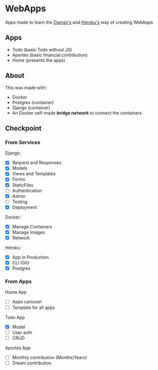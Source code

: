 # WebApps
Apps made to learn the [Django's](https://github.com/django/django) and [Heroku's](https://www.heroku.com) way of creating WebApps

## Apps
- Todo (basic Todo without JS)
- Aportes (basic financial contribution)
- Home (presents the apps)

## About
This was made with:
- Docker
- Postgres (container)
- Django (container)
- An Docker self-made **bridge network** to connect the containers

## Checkpoint
### From Services
Django:
- [x] Request and Responses
- [x] Models
- [x] Views and Templates
- [x] Forms
- [x] StaticFiles
- [ ] Authentication
- [x] Admin
- [ ] Testing
- [x] Deployment

Docker:
- [x] Manage Containers
- [x] Manage Images
- [x] Network

Heroku:
- [x] App in Production
- [x] CLI (Git)
- [x] Postgres

### From Apps
Home App
- [ ] Apps carousel
- [ ] Template for all apps

Todo App
- [x] Model
- [ ] User auth
- [ ] CRUD

Aportes App
- [ ] Monthly contribution (Months/Years)
- [ ] Dream contribution
